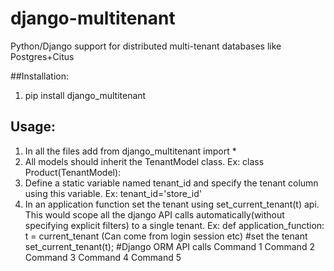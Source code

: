 # django-multitenant
Python/Django support for distributed multi-tenant databases like Postgres+Citus


##Installation:
1. pip install django_multitenant

## Usage:
1. In all the files add from django_multitenant import *
1. All models should inherit the TenantModel class.
Ex: class Product(TenantModel):
1. Define a static variable named tenant_id and specify the tenant column using this variable.
Ex: tenant_id='store_id'
1. In an application function set the tenant using set_current_tenant(t) api. This would scope all the django API calls automatically(without specifying explicit filters) to a single tenant.
Ex: def application_function:
      t = current_tenant (Can come from login session etc)
      #set the tenant
      set_current_tenant(t);
      #Django ORM API calls
       Command 1
       Command 2
       Command 3
       Command 4
       Command 5